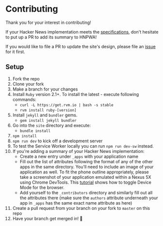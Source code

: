 # Contributing

Thank you for your interest in contributing!

If your Hacker News implementation meets the [specifications](https://github.com/tastejs/hacker-news-pwas#specification), don't hesitate to put up a PR to add its summary to HNPWA!

If you would like to file a PR to update the site's design, please file an [issue](https://github.com/tastejs/hacker-news-pwas/issues/new) for it first.

## Setup

1. Fork the repo
2. Clone your fork
3. Make a branch for your changes
4. Install `Ruby` version 2.1+. To install the latest - execute following commands:
   * `curl -L https://get.rvm.io | bash -s stable`
   * `rvm install ruby-[version]`
5. Install `jekyll` and `bundler` gems.
   * `gem install jekyll bundler`
6. Go into the `site` directory and execute:
   * `bundle install`
7. `npm install`
8. `npm run dev` to kick off a development server
9. To test the Service Worker locally you can run `npm run dev-sw` instead.
10. If you're adding a summary of your Hacker News implementation:
    * Create a new entry under `_apps` with your application name
    * Fill out the list of attributes following the format of any of the other apps in the same directory. You'll need to include an image of your application as well. To fit the phone outline appropriately, please take a screenshot of your application emulated within a Nexus 5X using Chrome DevTools. This [tutorial](https://developers.google.com/web/tools/chrome-devtools/device-mode/) shows how to toggle Device Mode for the browser. 
    * Add yourself to the `_contributors` directory and similarly fill out all the attributes there (make sure the `authors` attribute underneath your app in `_apps` has the same exact name attribute as here)
11. Create a pull request from your branch on your fork to `master` on this repo
12. Have your branch get merged in! :star2:
